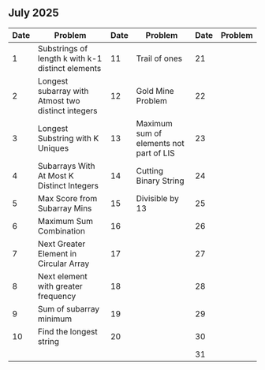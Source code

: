## July 2025

| Date | Problem                                            | Date | Problem                                 | Date | Problem |
| ---- | -------------------------------------------------- | ---- | --------------------------------------- | ---- | ------- |
| 1    | Substrings of length k with k-1 distinct elements  | 11   | Trail of ones                           | 21   |         |
| 2    | Longest subarray with Atmost two distinct integers | 12   | Gold Mine Problem                       | 22   |         |
| 3    | Longest Substring with K Uniques                   | 13   | Maximum sum of elements not part of LIS | 23   |         |
| 4    | Subarrays With At Most K Distinct Integers         | 14   | Cutting Binary String                   | 24   |         |
| 5    | Max Score from Subarray Mins                       | 15   | Divisible by 13                         | 25   |         |
| 6    | Maximum Sum Combination                            | 16   |                                         | 26   |         |
| 7    | Next Greater Element in Circular Array             | 17   |                                         | 27   |         |
| 8    | Next element with greater frequency                | 18   |                                         | 28   |         |
| 9    | Sum of subarray minimum                            | 19   |                                         | 29   |         |
| 10   | Find the longest string                            | 20   |                                         | 30   |         |
|      |                                                    |      |                                         | 31   |         |
